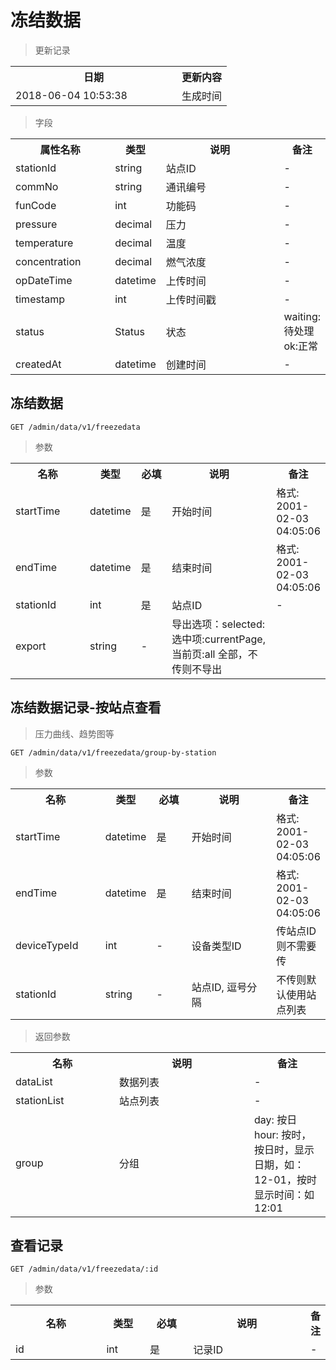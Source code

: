 # 冻结数据

> 更新记录

<table>
    <tr>
        <th style="width:250px;">日期</th>
        <th>更新内容</th>
    </tr>
    <tr>
        <td>2018-06-04 10:53:38</td>
        <td>生成时间</td>
    </tr>
</table>

> 字段

<table>
    <tr>
        <th style="width:150px;">属性名称</th>
        <th style="width:60px;">类型</th>
        <th style="width:200px;">说明</th>
        <th>备注</th>
    </tr>
    <tr>
        <td>stationId</td>
        <td>string</td>
        <td>站点ID</td>
        <td>-</td>
    </tr>
    <tr>
        <td>commNo</td>
        <td>string</td>
        <td>通讯编号</td>
        <td>-</td>
    </tr>
    <tr>
        <td>funCode</td>
        <td>int</td>
        <td>功能码</td>
        <td>-</td>
    </tr>
    <tr>
        <td>pressure</td>
        <td>decimal</td>
        <td>压力</td>
        <td>-</td>
    </tr>
    <tr>
        <td>temperature</td>
        <td>decimal</td>
        <td>温度</td>
        <td>-</td>
    </tr>
    <tr>
        <td>concentration</td>
        <td>decimal</td>
        <td>燃气浓度</td>
        <td>-</td>
    </tr>
    <tr>
        <td>opDateTime</td>
        <td>datetime</td>
        <td>上传时间</td>
        <td>-</td>
    </tr>
    <tr>
        <td>timestamp</td>
        <td>int</td>
        <td>上传时间戳</td>
        <td>-</td>
    </tr>
    <tr>
        <td>status</td>
        <td>Status</td>
        <td>状态</td>
        <td>waiting: 待处理 ok:正常</td>
    </tr>
    <tr>
        <td>createdAt</td>
        <td>datetime</td>
        <td>创建时间</td>
        <td>-</td>
    </tr>   
</table>

## 冻结数据

```
GET /admin/data/v1/freezedata
```

> 参数
<table>
    <tr>
        <th style="width:150px;">名称</th>
        <th style="width:60px;">类型</th>
        <th style="width:60px;">必填</th>
        <th style="width:200px;">说明</th>
        <th>备注</th>
    </tr>
    <tr>
        <td>startTime</td>
        <td>datetime</td>
        <td>是</td>
        <td>开始时间</td>
        <td>格式: 2001-02-03 04:05:06</td>
    </tr>
    <tr>
        <td>endTime</td>
        <td>datetime</td>
        <td>是</td>
        <td>结束时间</td>
        <td>格式: 2001-02-03 04:05:06</td>
    </tr>
    <tr>
        <td>stationId</td>
        <td>int</td>
        <td>是</td>
        <td>站点ID</td>
        <td>-</td>
    </tr>
    <tr>
        <td>export</td>
        <td>string</td>
        <td>-</td>
        <td>导出选项：selected: 选中项:currentPage, 当前页:all 全部，不传则不导出</td>
    </tr>
</table>

## 冻结数据记录-按站点查看
> 压力曲线、趋势图等

```
GET /admin/data/v1/freezedata/group-by-station
```

> 参数
<table>
    <tr>
        <th style="width:150px;">名称</th>
        <th style="width:60px;">类型</th>
        <th style="width:60px;">必填</th>
        <th style="width:200px;">说明</th>
        <th>备注</th>
    </tr>
    <tr>
        <td>startTime</td>
        <td>datetime</td>
        <td>是</td>
        <td>开始时间</td>
        <td>格式: 2001-02-03 04:05:06</td>
    </tr>
    <tr>
        <td>endTime</td>
        <td>datetime</td>
        <td>是</td>
        <td>结束时间</td>
        <td>格式: 2001-02-03 04:05:06</td>
    </tr>
    <tr>
        <td>deviceTypeId</td>
        <td>int</td>
        <td>-</td>
        <td>设备类型ID</td>
        <td>传站点ID则不需要传</td>
    </tr>
    <tr>
        <td>stationId</td>
        <td>string</td>
        <td>-</td>
        <td>站点ID, 逗号分隔</td>
        <td>不传则默认使用站点列表</td>
    </tr> 
</table>

> 返回参数
<table>
    <tr>
        <th style="width:150px;">名称</th>
        <th style="width:200px;">说明</th>
        <th>备注</th>
    </tr>
    <tr>
        <td>dataList</td>
        <td>数据列表</td>
        <td>-</td>
    </tr>
    <tr>
        <td>stationList</td>
        <td>站点列表</td>
        <td>-</td>
    </tr>
    <tr>
        <td>group</td>
        <td>分组</td>
        <td>day: 按日 hour: 按时，按日时，显示日期，如：12-01，按时显示时间：如12:01</td>
    </tr>    
</table>

## 查看记录

```
GET /admin/data/v1/freezedata/:id
```

> 参数
<table>
    <tr>
        <th style="width:150px;">名称</th>
        <th style="width:60px;">类型</th>
        <th style="width:60px;">必填</th>
        <th style="width:200px;">说明</th>
        <th>备注</th>
    </tr>
    <tr>
        <td>id</td>
        <td>int</td>
        <td>是</td>
        <td>记录ID</td>
        <td>-</td>
    </tr>
</table>